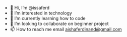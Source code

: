 - 👋 Hi, I’m @issaferd
- 👀 I’m interested in technology
- 🌱 I’m currently learning how to code
- 💞️ I’m looking to collaborate on beginner project
- 📫 How to reach me email aishaferdinand@gmail.com

<!---
issaferd/issaferd is a ✨ special ✨ repository because its `README.md` (this file) appears on your GitHub profile.
You can click the Preview link to take a look at your changes.
--->
